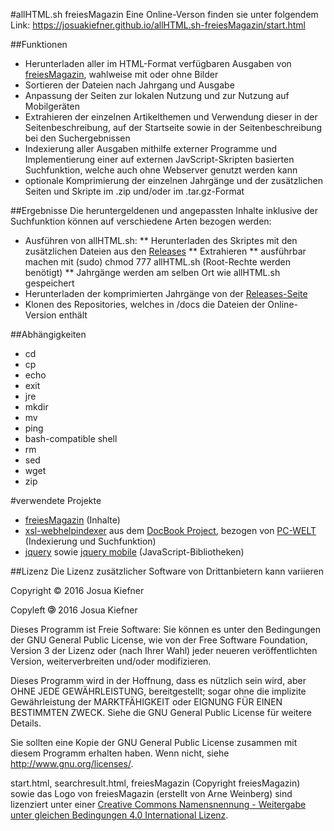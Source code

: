 #allHTML.sh freiesMagazin
Eine Online-Verson finden sie unter folgendem Link: https://josuakiefner.github.io/allHTML.sh-freiesMagazin/start.html

##Funktionen
* Herunterladen aller im HTML-Format verfügbaren Ausgaben von <a target="_blank" href="freiesmagazin.de">freiesMagazin</a>, wahlweise mit oder ohne Bilder
* Sortieren der Dateien nach Jahrgang und Ausgabe
* Anpassung der Seiten zur lokalen Nutzung und zur Nutzung auf Mobilgeräten
* Extrahieren der einzelnen Artikelthemen und Verwendung dieser in der Seitenbeschreibung, auf der Startseite sowie in der Seitenbeschreibung bei den Suchergebnissen
* Indexierung aller Ausgaben mithilfe externer Programme und Implementierung einer auf externen JavScript-Skripten basierten Suchfunktion, welche auch ohne Webserver genutzt werden kann
* optionale Komprimierung der einzelnen Jahrgänge und der zusätzlichen Seiten und Skripte im .zip und/oder im .tar.gz-Format

##Ergebnisse
Die heruntergeldenen und angepassten Inhalte inklusive der Suchfunktion können auf verschiedene Arten bezogen werden:
* Ausführen von allHTML.sh: 
** Herunterladen des Skriptes mit den zusätzlichen Dateien aus den <a target="_blank" href="freiesmagazin.de">Releases</a>
** Extrahieren
** ausführbar machen mit (sudo) chmod 777 allHTML.sh (Root-Rechte werden benötigt)
** Jahrgänge werden am selben Ort wie allHTML.sh gespeichert
* Herunterladen der komprimierten Jahrgänge von der <a target="_blank" href="https://github.com/JosuaKiefner/allHTML.sh-freiesMagazin/releases">Releases-Seite</a>
* Klonen des Repositories, welches in /docs die Dateien der Online-Version enthält

##Abhängigkeiten
* cd
* cp
* echo
* exit
* jre
* mkdir
* mv
* ping
* bash-compatible shell
* rm
* sed
* wget
* zip

#verwendete Projekte
* <a target="_blank" href="freiesmagazin.de">freiesMagazin</a> (Inhalte)
* <a target="_blank" href="https://github.com/Myria-de/xsl-webhelpindexer">xsl-webhelpindexer</a> aus dem <a target="_blank" href="http://docbook.sourceforge.net/">DocBook Project</a>, bezogen von <a target="_blank" href="http://www.pcwelt.de/ratgeber/Indexsuche-fuer-die-Website-9963262.html">PC-WELT</a> (Indexierung und Suchfunktion)
* <a target="_blank" href="jquery.com">jquery</a> sowie <a target="_blank" href="jquerymobile.com">jquery mobile</a> (JavaScript-Bibliotheken)

##Lizenz
Die Lizenz zusätzlicher Software von Drittanbietern kann variieren

Copyright © 2016 Josua Kiefner

Copyleft <img src="Copyleft.svg.png" height=12.5em> 2016 Josua Kiefner

Dieses Programm ist Freie Software: Sie können es unter den Bedingungen
der GNU General Public License, wie von der Free Software Foundation,
Version 3 der Lizenz oder (nach Ihrer Wahl) jeder neueren
veröffentlichten Version, weiterverbreiten und/oder modifizieren.

Dieses Programm wird in der Hoffnung, dass es nützlich sein wird, aber
OHNE JEDE GEWÄHRLEISTUNG, bereitgestellt; sogar ohne die implizite
Gewährleistung der MARKTFÄHIGKEIT oder EIGNUNG FÜR EINEN BESTIMMTEN ZWECK.
Siehe die GNU General Public License für weitere Details.

Sie sollten eine Kopie der GNU General Public License zusammen mit diesem
Programm erhalten haben. Wenn nicht, siehe <http://www.gnu.org/licenses/>.


start.html, searchresult.html, freiesMagazin (Copyright freiesMagazin) sowie das Logo von freiesMagazin (erstellt von Arne Weinberg) sind lizenziert unter einer <a target="_blank" rel="license" href="http://creativecommons.org/licenses/by-sa/4.0/" class="ui-link">Creative Commons Namensnennung - Weitergabe unter gleichen Bedingungen 4.0 International Lizenz</a>.
